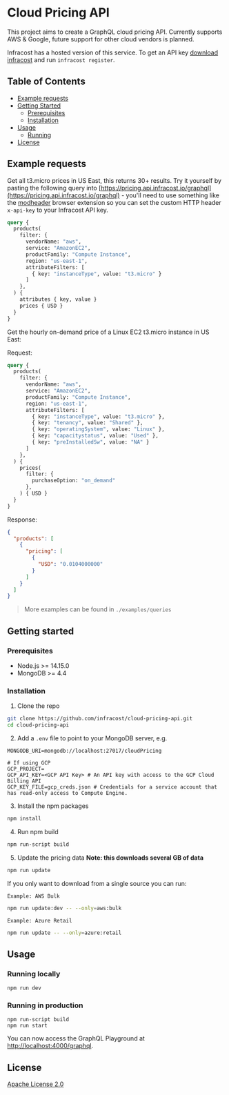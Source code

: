 # Cloud Pricing API

This project aims to create a GraphQL cloud pricing API. Currently supports AWS & Google, future support for other cloud vendors is planned.

Infracost has a hosted version of this service. To get an API key [download infracost](https://www.infracost.io/docs/#installation) and run `infracost register`.

## Table of Contents

* [Example requests](#example-requests)
* [Getting Started](#getting-started)
  * [Prerequisites](#prerequisites)
  * [Installation](#installation)
* [Usage](#usage)
  * [Running](#running)
* [License](#license)

## Example requests

Get all t3.micro prices in US East, this returns 30+ results. Try it yourself by pasting the following query into [https://pricing.api.infracost.io/graphql](https://pricing.api.infracost.io/graphql) - you'll need to use something like the [modheader](https://bewisse.com/modheader/) browser extension so you can set the custom HTTP header `x-api-key` to your Infracost API key.

```graphql
query {
  products(
    filter: {
      vendorName: "aws",
      service: "AmazonEC2",
      productFamily: "Compute Instance",
      region: "us-east-1",
      attributeFilters: [
        { key: "instanceType", value: "t3.micro" }
      ]
    },
  ) {
    attributes { key, value }
    prices { USD }
  }
}
```

Get the hourly on-demand price of a Linux EC2 t3.micro instance in US East:

Request:

```graphql
query {
  products(
    filter: {
      vendorName: "aws",
      service: "AmazonEC2",
      productFamily: "Compute Instance",
      region: "us-east-1",
      attributeFilters: [
        { key: "instanceType", value: "t3.micro" },
        { key: "tenancy", value: "Shared" },
        { key: "operatingSystem", value: "Linux" },
        { key: "capacitystatus", value: "Used" },
        { key: "preInstalledSw", value: "NA" }
      ]
    },
  ) {
    prices(
      filter: {
        purchaseOption: "on_demand"
      },
    ) { USD }
  }
}
```

Response:

```json
{
  "products": [
    {
      "pricing": [
        {
          "USD": "0.0104000000"
        }
      ]
    }
  ]
}
```

> More examples can be found in `./examples/queries`

## Getting started

### Prerequisites

 * Node.js >= 14.15.0
 * MongoDB >= 4.4

### Installation

1. Clone the repo

  ```sh
  git clone https://github.com/infracost/cloud-pricing-api.git
  cd cloud-pricing-api
  ```

2. Add a `.env` file to point to your MongoDB server, e.g.

  ```
  MONGODB_URI=mongodb://localhost:27017/cloudPricing

  # If using GCP
  GCP_PROJECT=
  GCP_API_KEY=<GCP API Key> # An API key with access to the GCP Cloud Billing API
  GCP_KEY_FILE=gcp_creds.json # Credentials for a service account that has read-only access to Compute Engine.
  ```

3. Install the npm packages

  ```sh
  npm install
  ```

4. Run npm build

  ```sh
  npm run-script build
  ```

5. Update the pricing data
   **Note: this downloads several GB of data**

  ```sh
  npm run update
  ```

  If you only want to download from a single source you can run:

  `Example: AWS Bulk`

  ```sh
  npm run update:dev -- --only=aws:bulk
  ```

  `Example: Azure Retail`
  
  ```sh
  npm run update -- --only=azure:retail
  ```

## Usage

### Running locally

```
npm run dev
```

### Running in production

```
npm run-script build
npm run start
```

You can now access the GraphQL Playground at [http://localhost:4000/graphql](http://localhost:4000/graphql).

## License

[Apache License 2.0](https://choosealicense.com/licenses/apache-2.0/)
